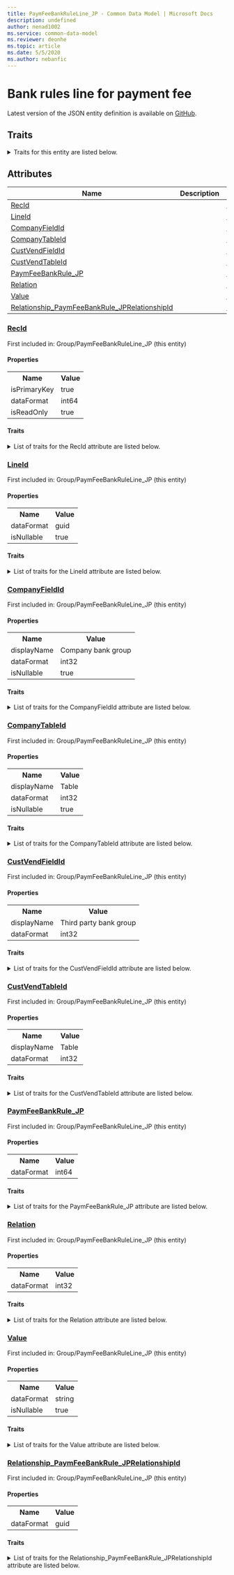 ```yaml
---
title: PaymFeeBankRuleLine_JP - Common Data Model | Microsoft Docs
description: undefined
author: nenad1002
ms.service: common-data-model
ms.reviewer: deonhe
ms.topic: article
ms.date: 5/5/2020
ms.author: nebanfic
---
```


# Bank rules line for payment fee

  
 Latest version of the JSON entity definition is available on <a href="https://github.com/Microsoft/CDM/tree/master/schemaDocuments/core/operationsCommon/Tables/Finance/Bank/Group/PaymFeeBankRuleLine_JP.cdm.json" target="_blank">GitHub</a>.  

## Traits

<details>
<summary>Traits for this entity are listed below.  
</summary>

**is.identifiedBy**  
  names a specifc identity attribute to use with an entity  <table><tr><th>Parameter</th><th>Value</th><th>Data type</th><th>Explanation</th></tr><tr><td>attribute</td><td>[PaymFeeBankRuleLine_JP/(resolvedAttributes)/RecId](#RecId)</td><td>attribute</td><td></td></tr></table>

**is.CDM.entityVersion**  
  <table><tr><th>Parameter</th><th>Value</th><th>Data type</th><th>Explanation</th></tr><tr><td>versionNumber</td><td>"1.0.0"</td><td>string</td><td>semantic version number of the entity</td></tr></table>

**is.application.releaseVersion**  
  <table><tr><th>Parameter</th><th>Value</th><th>Data type</th><th>Explanation</th></tr><tr><td>releaseVersion</td><td>"10.0.13.0"</td><td>string</td><td>semantic version number of the application introducing this entity</td></tr></table>

**is.localized.displayedAs**  
  Holds the list of language specific display text for an object.  <table><tr><th>Parameter</th><th>Value</th><th>Data type</th><th>Explanation</th></tr><tr><td>localizedDisplayText</td><td><table><tr><th>languageTag</th><th>displayText</th></tr><tr><td>en</td><td>Bank rules line for payment fee</td></tr></table></td><td>entity</td><td>a reference to the constant entity holding the list of localized text</td></tr></table>

</details>

## Attributes

|Name|Description|First Included in Instance|
|---|---|---|
|[RecId](#RecId)||<a href="PaymFeeBankRuleLine_JP.md" target="_blank">Group/PaymFeeBankRuleLine_JP</a>|
|[LineId](#LineId)||<a href="PaymFeeBankRuleLine_JP.md" target="_blank">Group/PaymFeeBankRuleLine_JP</a>|
|[CompanyFieldId](#CompanyFieldId)||<a href="PaymFeeBankRuleLine_JP.md" target="_blank">Group/PaymFeeBankRuleLine_JP</a>|
|[CompanyTableId](#CompanyTableId)||<a href="PaymFeeBankRuleLine_JP.md" target="_blank">Group/PaymFeeBankRuleLine_JP</a>|
|[CustVendFieldId](#CustVendFieldId)||<a href="PaymFeeBankRuleLine_JP.md" target="_blank">Group/PaymFeeBankRuleLine_JP</a>|
|[CustVendTableId](#CustVendTableId)||<a href="PaymFeeBankRuleLine_JP.md" target="_blank">Group/PaymFeeBankRuleLine_JP</a>|
|[PaymFeeBankRule_JP](#PaymFeeBankRule_JP)||<a href="PaymFeeBankRuleLine_JP.md" target="_blank">Group/PaymFeeBankRuleLine_JP</a>|
|[Relation](#Relation)||<a href="PaymFeeBankRuleLine_JP.md" target="_blank">Group/PaymFeeBankRuleLine_JP</a>|
|[Value](#Value)||<a href="PaymFeeBankRuleLine_JP.md" target="_blank">Group/PaymFeeBankRuleLine_JP</a>|
|[Relationship_PaymFeeBankRule_JPRelationshipId](#Relationship_PaymFeeBankRule_JPRelationshipId)||<a href="PaymFeeBankRuleLine_JP.md" target="_blank">Group/PaymFeeBankRuleLine_JP</a>|

### <a href=#RecId name="RecId">RecId</a>

First included in: Group/PaymFeeBankRuleLine_JP (this entity)  

#### Properties

<table><tr><th>Name</th><th>Value</th></tr><tr><td>isPrimaryKey</td><td>true</td></tr><tr><td>dataFormat</td><td>int64</td></tr><tr><td>isReadOnly</td><td>true</td></tr></table>

#### Traits

<details>
<summary>List of traits for the RecId attribute are listed below.</summary>

**is.dataFormat.integer**  
**is.dataFormat.big**  
**is.identifiedBy**  
names a specifc identity attribute to use with an entity  <table><tr><th>Parameter</th><th>Value</th><th>Data type</th><th>Explanation</th></tr><tr><td>attribute</td><td>[PaymFeeBankRuleLine_JP/(resolvedAttributes)/RecId](#RecId)</td><td>attribute</td><td></td></tr></table>

**is.readOnly**  
**is.dataFormat.integer**  
**is.dataFormat.big**  
</details>

### <a href=#LineId name="LineId">LineId</a>

First included in: Group/PaymFeeBankRuleLine_JP (this entity)  

#### Properties

<table><tr><th>Name</th><th>Value</th></tr><tr><td>dataFormat</td><td>guid</td></tr><tr><td>isNullable</td><td>true</td></tr></table>

#### Traits

<details>
<summary>List of traits for the LineId attribute are listed below.</summary>

**is.dataFormat.character**  
**is.dataFormat.big**  
**is.dataFormat.array**  
**is.dataFormat.guid**  
**is.nullable**  
The attribute value may be set to NULL.  

**is.dataFormat.guid**  
**is.dataFormat.character**  
**is.dataFormat.array**  
</details>

### <a href=#CompanyFieldId name="CompanyFieldId">CompanyFieldId</a>

First included in: Group/PaymFeeBankRuleLine_JP (this entity)  

#### Properties

<table><tr><th>Name</th><th>Value</th></tr><tr><td>displayName</td><td>Company bank group</td></tr><tr><td>dataFormat</td><td>int32</td></tr><tr><td>isNullable</td><td>true</td></tr></table>

#### Traits

<details>
<summary>List of traits for the CompanyFieldId attribute are listed below.</summary>

**is.dataFormat.integer**  
**is.nullable**  
The attribute value may be set to NULL.  

**is.localized.displayedAs**  
Holds the list of language specific display text for an object.  <table><tr><th>Parameter</th><th>Value</th><th>Data type</th><th>Explanation</th></tr><tr><td>localizedDisplayText</td><td><table><tr><th>languageTag</th><th>displayText</th></tr><tr><td>en</td><td>Company bank group</td></tr></table></td><td>entity</td><td>a reference to the constant entity holding the list of localized text</td></tr></table>

**is.dataFormat.integer**  
</details>

### <a href=#CompanyTableId name="CompanyTableId">CompanyTableId</a>

First included in: Group/PaymFeeBankRuleLine_JP (this entity)  

#### Properties

<table><tr><th>Name</th><th>Value</th></tr><tr><td>displayName</td><td>Table</td></tr><tr><td>dataFormat</td><td>int32</td></tr><tr><td>isNullable</td><td>true</td></tr></table>

#### Traits

<details>
<summary>List of traits for the CompanyTableId attribute are listed below.</summary>

**is.dataFormat.integer**  
**is.nullable**  
The attribute value may be set to NULL.  

**is.localized.displayedAs**  
Holds the list of language specific display text for an object.  <table><tr><th>Parameter</th><th>Value</th><th>Data type</th><th>Explanation</th></tr><tr><td>localizedDisplayText</td><td><table><tr><th>languageTag</th><th>displayText</th></tr><tr><td>en</td><td>Table</td></tr></table></td><td>entity</td><td>a reference to the constant entity holding the list of localized text</td></tr></table>

**is.dataFormat.integer**  
</details>

### <a href=#CustVendFieldId name="CustVendFieldId">CustVendFieldId</a>

First included in: Group/PaymFeeBankRuleLine_JP (this entity)  

#### Properties

<table><tr><th>Name</th><th>Value</th></tr><tr><td>displayName</td><td>Third party bank group</td></tr><tr><td>dataFormat</td><td>int32</td></tr></table>

#### Traits

<details>
<summary>List of traits for the CustVendFieldId attribute are listed below.</summary>

**is.dataFormat.integer**  
**is.localized.displayedAs**  
Holds the list of language specific display text for an object.  <table><tr><th>Parameter</th><th>Value</th><th>Data type</th><th>Explanation</th></tr><tr><td>localizedDisplayText</td><td><table><tr><th>languageTag</th><th>displayText</th></tr><tr><td>en</td><td>Third party bank group</td></tr></table></td><td>entity</td><td>a reference to the constant entity holding the list of localized text</td></tr></table>

**is.dataFormat.integer**  
</details>

### <a href=#CustVendTableId name="CustVendTableId">CustVendTableId</a>

First included in: Group/PaymFeeBankRuleLine_JP (this entity)  

#### Properties

<table><tr><th>Name</th><th>Value</th></tr><tr><td>displayName</td><td>Table</td></tr><tr><td>dataFormat</td><td>int32</td></tr></table>

#### Traits

<details>
<summary>List of traits for the CustVendTableId attribute are listed below.</summary>

**is.dataFormat.integer**  
**is.localized.displayedAs**  
Holds the list of language specific display text for an object.  <table><tr><th>Parameter</th><th>Value</th><th>Data type</th><th>Explanation</th></tr><tr><td>localizedDisplayText</td><td><table><tr><th>languageTag</th><th>displayText</th></tr><tr><td>en</td><td>Table</td></tr></table></td><td>entity</td><td>a reference to the constant entity holding the list of localized text</td></tr></table>

**is.dataFormat.integer**  
</details>

### <a href=#PaymFeeBankRule_JP name="PaymFeeBankRule_JP">PaymFeeBankRule_JP</a>

First included in: Group/PaymFeeBankRuleLine_JP (this entity)  

#### Properties

<table><tr><th>Name</th><th>Value</th></tr><tr><td>dataFormat</td><td>int64</td></tr></table>

#### Traits

<details>
<summary>List of traits for the PaymFeeBankRule_JP attribute are listed below.</summary>

**is.dataFormat.integer**  
**is.dataFormat.big**  
**is.dataFormat.integer**  
**is.dataFormat.big**  
</details>

### <a href=#Relation name="Relation">Relation</a>

First included in: Group/PaymFeeBankRuleLine_JP (this entity)  

#### Properties

<table><tr><th>Name</th><th>Value</th></tr><tr><td>dataFormat</td><td>int32</td></tr></table>

#### Traits

<details>
<summary>List of traits for the Relation attribute are listed below.</summary>

**is.dataFormat.integer**  
**is.dataFormat.integer**  
</details>

### <a href=#Value name="Value">Value</a>

First included in: Group/PaymFeeBankRuleLine_JP (this entity)  

#### Properties

<table><tr><th>Name</th><th>Value</th></tr><tr><td>dataFormat</td><td>string</td></tr><tr><td>isNullable</td><td>true</td></tr></table>

#### Traits

<details>
<summary>List of traits for the Value attribute are listed below.</summary>

**is.dataFormat.character**  
**is.dataFormat.big**  
**is.dataFormat.array**  
**is.nullable**  
The attribute value may be set to NULL.  

**is.dataFormat.character**  
**is.dataFormat.array**  
</details>

### <a href=#Relationship_PaymFeeBankRule_JPRelationshipId name="Relationship_PaymFeeBankRule_JPRelationshipId">Relationship_PaymFeeBankRule_JPRelationshipId</a>

First included in: Group/PaymFeeBankRuleLine_JP (this entity)  

#### Properties

<table><tr><th>Name</th><th>Value</th></tr><tr><td>dataFormat</td><td>guid</td></tr></table>

#### Traits

<details>
<summary>List of traits for the Relationship_PaymFeeBankRule_JPRelationshipId attribute are listed below.</summary>

**is.dataFormat.character**  
**is.dataFormat.big**  
**is.dataFormat.array**  
**is.dataFormat.guid**  
**means.identity.entityId**  
**is.linkedEntity.identifier**  
Marks the attribute(s) that hold foreign key references to a linked (used as an attribute) entity. This attribute is added to the resolved entity to enumerate the referenced entities.  <table><tr><th>Parameter</th><th>Value</th><th>Data type</th><th>Explanation</th></tr><tr><td>entityReferences</td><td><table><tr><th>entityReference</th><th>attributeReference</th></tr><tr><td><a href="PaymFeeBankRule_JP.md" target="_blank">/core/operationsCommon/Tables/Finance/Bank/Group/PaymFeeBankRule_JP.cdm.json/PaymFeeBankRule_JP</a></td><td><a href="PaymFeeBankRule_JP.md#RecId" target="_blank">RecId</a></td></tr></table></td><td>entity</td><td>a reference to the constant entity holding the list of entity references</td></tr></table>

**is.dataFormat.guid**  
**is.dataFormat.character**  
**is.dataFormat.array**  
</details>
